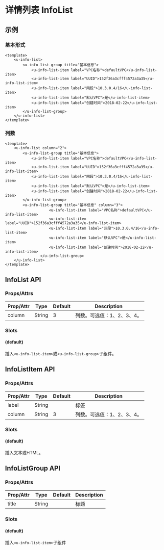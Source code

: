 # 详情列表 InfoList

## 示例
### 基本形式

``` vue
<template>
    <u-info-list>
        <u-info-list-group title="基本信息">
            <u-info-list-item label="VPC名称">defaultVPC</u-info-list-item>
            <u-info-list-item label="UUID">152f36a3cfff4572a3a35</u-info-list-item>
            <u-info-list-item label="网段">10.3.0.4/16</u-info-list-item>
            <u-info-list-item label="默认VPC">是</u-info-list-item>
            <u-info-list-item label="创建时间">2018-02-22</u-info-list-item>
        </u-info-list-group>
    </u-info-list>
</template>
```

### 列数

``` vue
<template>
    <u-info-list column="2">
        <u-info-list-group title="基本信息">
            <u-info-list-item label="VPC名称">defaultVPC</u-info-list-item>
            <u-info-list-item label="UUID">152f36a3cfff4572a3a35</u-info-list-item>
            <u-info-list-item label="网段">10.3.0.4/16</u-info-list-item>
            <u-info-list-item label="默认VPC">是</u-info-list-item>
            <u-info-list-item label="创建时间">2018-02-22</u-info-list-item>
        </u-info-list-group>
        <u-info-list-group title="基本信息" column="3">
                    <u-info-list-item label="VPC名称">defaultVPC</u-info-list-item>
                    <u-info-list-item label="UUID">152f36a3cfff4572a3a35</u-info-list-item>
                    <u-info-list-item label="网段">10.3.0.4/16</u-info-list-item>
                    <u-info-list-item label="默认VPC">是</u-info-list-item>
                    <u-info-list-item label="创建时间">2018-02-22</u-info-list-item>
                </u-info-list-group>
    </u-info-list>
</template>
```

## InfoList API

### Props/Attrs

| Prop/Attr | Type | Default | Description |
| --------- | ---- | ------- | ----------- |
| column | String | 3 | 列数。可选值：1、2、3、4。 |

### Slots

#### (default)

插入`<u-info-list-item>`或`<u-info-list-group>`子组件。

## InfoListItem API

### Props/Attrs

| Prop/Attr | Type | Default | Description |
| --------- | ---- | ------- | ----------- |
| label | String | | 标签 |
| column | String | 3 | 列数。可选值：1、2、3、4。 |

### Slots

#### (default)

插入文本或HTML。

## InfoListGroup API

### Props/Attrs

| Prop/Attr | Type | Default | Description |
| --------- | ---- | ------- | ----------- |
| title | String | | 标题 |

### Slots

#### (default)

插入`<u-info-list-item>`子组件
